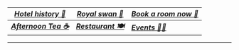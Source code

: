 | [***Hotel history 📜***](https://botleigh-grange.github.io/History/) | [***Royal swan 🏨*** ](https://www.booking.com/hotel/gb/royal-swan-ashley-manor.en-gb.html)       |[***Book a room now 📌***](https://www.booking.com/hotel/gb/botleigh-grange-and-spa.en-gb.html)  |
|----------|----------|----------|
| [***Afternoon Tea ☕***](https://botleigh-grange.github.io/Afternoon-Tea/) | [***Restaurant 🍽️***](https://botleigh-grange.github.io/Lunch-Dinner/) | [***Events 🎉📅***](https://botleigh-grange.github.io/Upcoming-events/) |

_____








